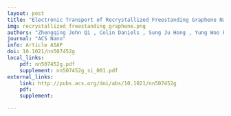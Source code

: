 ```yaml
---
layout: post
title: "Electronic Transport of Recrystallized Freestanding Graphene Nanoribbons"
img: recrystallized_freestanding_graphene.png
authors: "Zhengqing John Qi , Colin Daniels , Sung Ju Hong , Yung Woo Park , Vincent Meunier , Marija Drndić , and A.T. Charlie Johnson"
journal: "ACS Nano"
info: Article ASAP
doi: 10.1021/nn507452g
local_links:
    pdf: nn507452g.pdf
    supplement: nn507452g_si_001.pdf
external_links:
    link: http://pubs.acs.org/doi/abs/10.1021/nn507452g
    pdf:
    supplement:

---
```


<!--more-->
